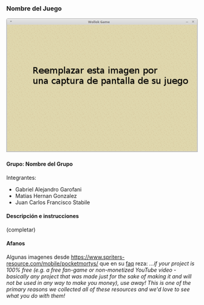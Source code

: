 ### Nombre del Juego

![capturaJuego](assets/capturaJuego.png)

#### Grupo: Nombre del Grupo

Integrantes:

- Gabriel Alejandro Garofani
- Matias Hernan Gonzalez
- Juan Carlos Francisco Stabile
#### Descripción e instrucciones

(completar)

#### Afanos

Algunas imagenes desde https://www.spriters-resource.com/mobile/pocketmortys/ que en su [faq](https://www.spriters-resource.com/page/faq/) reza:
*...if your project is 100% free (e.g. a free fan-game or non-monetized YouTube video - basically any project that was made just for the sake of making it and will not be used in any way to make you money), use away! This is one of the primary reasons we collected all of these resources and we'd love to see what you do with them!*

